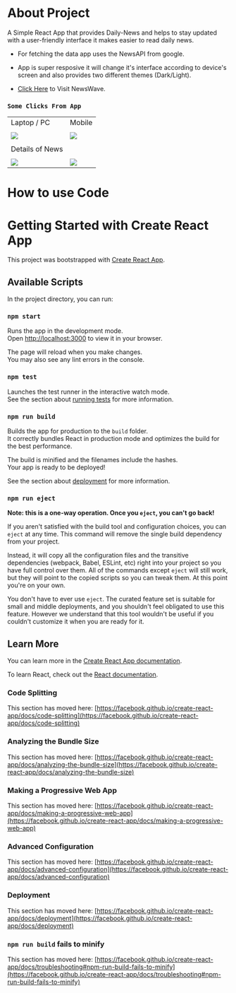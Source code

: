 # About Project

A Simple React App that provides Daily-News and helps to stay updated with a user-friendly interface it makes easier to read daily news.

- For fetching the data app uses the NewsAPI from google.

- App is super resposive it will change it's interface according to device's screen and also provides two different themes (Dark/Light). 

- [Click Here](https://newswave.netlify.app/) to Visit NewsWave.

### ` Some Clicks From App `

<table>
  <tr>
    <td>
      Laptop / PC
    </td>
     <td>
      Mobile
    </td>
  </tr>
  <tr>
    <td>
    </td>
    <td>
    </td>
  </tr>
  <tr>
    <td>
      <img src="https://user-images.githubusercontent.com/88767926/190107920-4db43378-95ae-4166-a55c-f2b4fee39e06.png" />
    </td>
    <td>
      <img src="https://user-images.githubusercontent.com/88767926/190108157-c84edf72-ebf2-44a8-996d-d91592fb1a95.png" />
    </td>
  </tr>
    <tr>
    <td>
    </td>
    <td>
    </td>
  </tr>
   <tr>
    <td>
      Details of News
    </td>
    <td>
    </td>
  </tr>
  <tr>
    <td>
    </td>
    <td>
    </td>
  </tr>
  <tr>
    <td>
      <img src="https://user-images.githubusercontent.com/88767926/190111595-5e86928c-ed30-4c20-b245-85df4138cbe3.png" />
    </td>
    <td>
      <img src="https://user-images.githubusercontent.com/88767926/190109416-f615bc67-0ece-4eca-99d2-0fd771aa928b.png" />
    </td>
  </tr>
</table>


##

# How to use Code

# Getting Started with Create React App

This project was bootstrapped with [Create React App](https://github.com/facebook/create-react-app).

## Available Scripts

In the project directory, you can run:

### `npm start`

Runs the app in the development mode.\
Open [http://localhost:3000](http://localhost:3000) to view it in your browser.

The page will reload when you make changes.\
You may also see any lint errors in the console.

### `npm test`

Launches the test runner in the interactive watch mode.\
See the section about [running tests](https://facebook.github.io/create-react-app/docs/running-tests) for more information.

### `npm run build`

Builds the app for production to the `build` folder.\
It correctly bundles React in production mode and optimizes the build for the best performance.

The build is minified and the filenames include the hashes.\
Your app is ready to be deployed!

See the section about [deployment](https://facebook.github.io/create-react-app/docs/deployment) for more information.

### `npm run eject`

**Note: this is a one-way operation. Once you `eject`, you can't go back!**

If you aren't satisfied with the build tool and configuration choices, you can `eject` at any time. This command will remove the single build dependency from your project.

Instead, it will copy all the configuration files and the transitive dependencies (webpack, Babel, ESLint, etc) right into your project so you have full control over them. All of the commands except `eject` will still work, but they will point to the copied scripts so you can tweak them. At this point you're on your own.

You don't have to ever use `eject`. The curated feature set is suitable for small and middle deployments, and you shouldn't feel obligated to use this feature. However we understand that this tool wouldn't be useful if you couldn't customize it when you are ready for it.

## Learn More

You can learn more in the [Create React App documentation](https://facebook.github.io/create-react-app/docs/getting-started).

To learn React, check out the [React documentation](https://reactjs.org/).

### Code Splitting

This section has moved here: [https://facebook.github.io/create-react-app/docs/code-splitting](https://facebook.github.io/create-react-app/docs/code-splitting)

### Analyzing the Bundle Size

This section has moved here: [https://facebook.github.io/create-react-app/docs/analyzing-the-bundle-size](https://facebook.github.io/create-react-app/docs/analyzing-the-bundle-size)

### Making a Progressive Web App

This section has moved here: [https://facebook.github.io/create-react-app/docs/making-a-progressive-web-app](https://facebook.github.io/create-react-app/docs/making-a-progressive-web-app)

### Advanced Configuration

This section has moved here: [https://facebook.github.io/create-react-app/docs/advanced-configuration](https://facebook.github.io/create-react-app/docs/advanced-configuration)

### Deployment

This section has moved here: [https://facebook.github.io/create-react-app/docs/deployment](https://facebook.github.io/create-react-app/docs/deployment)

### `npm run build` fails to minify

This section has moved here: [https://facebook.github.io/create-react-app/docs/troubleshooting#npm-run-build-fails-to-minify](https://facebook.github.io/create-react-app/docs/troubleshooting#npm-run-build-fails-to-minify)

